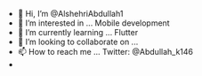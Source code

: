 - 👋 Hi, I’m @AlshehriAbdullah1
- 👀 I’m interested in ...     Mobile development
- 🌱 I’m currently learning ...     Flutter
- 💞️ I’m looking to collaborate on ...
- 📫 How to reach me ... Twitter:  @Abdullah_k146   
- 

<!---
AlshehriAbdullah1/AlshehriAbdullah1 is a ✨ special ✨ repository because its `README.md` (this file) appears on your GitHub profile.
You can click the Preview link to take a look at your changes.
--->
